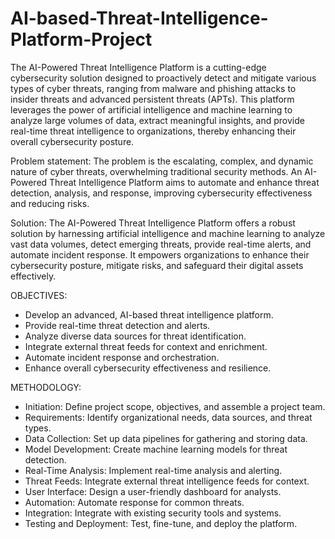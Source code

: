 # AI-based-Threat-Intelligence-Platform-Project

The AI-Powered Threat Intelligence Platform is a cutting-edge cybersecurity solution designed to proactively detect and mitigate various types of cyber threats, ranging from malware and phishing attacks to insider threats and advanced persistent threats (APTs). This platform leverages the power of artificial intelligence and machine learning to analyze large volumes of data, extract meaningful insights, and provide real-time threat intelligence to organizations, thereby enhancing their overall cybersecurity posture.

Problem statement:
The problem is the escalating, complex, and dynamic nature of cyber threats, overwhelming traditional security methods. An AI-Powered Threat Intelligence Platform aims to automate and enhance threat detection, analysis, and response, improving cybersecurity effectiveness and reducing risks.

Solution:
The AI-Powered Threat Intelligence Platform offers a robust solution by harnessing artificial intelligence and machine learning to analyze vast data volumes, detect emerging threats, provide real-time alerts, and automate incident response. It empowers organizations to enhance their cybersecurity posture, mitigate risks, and safeguard their digital assets effectively.

OBJECTIVES:
- Develop an advanced, AI-based threat intelligence platform.
- Provide real-time threat detection and alerts.
- Analyze diverse data sources for threat identification.
- Integrate external threat feeds for context and enrichment.
- Automate incident response and orchestration.
- Enhance overall cybersecurity effectiveness and resilience.

METHODOLOGY:
- Initiation: Define project scope, objectives, and assemble a project team.
- Requirements: Identify organizational needs, data sources, and threat types.
- Data Collection: Set up data pipelines for gathering and storing data.
- Model Development: Create machine learning models for threat detection.
- Real-Time Analysis: Implement real-time analysis and alerting.
- Threat Feeds: Integrate external threat intelligence feeds for context.
- User Interface: Design a user-friendly dashboard for analysts.
- Automation: Automate response for common threats.
- Integration: Integrate with existing security tools and systems.
- Testing and Deployment: Test, fine-tune, and deploy the platform.








